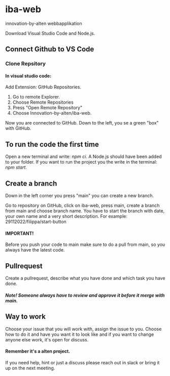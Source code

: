 # iba-web
innovation-by-alten webbapplikation

Download Visual Studio Code and Node.js.

## Connect Github to VS Code 
### Clone Repsitory
#### In visual studio code:
Add Extension: GitHub Repositories. 

1. Go to remote Explorer. 
2. Choose Remote Repositories
3. Press "Open Remote Repository"
4. Choose Innovation-by-alten/iba-web.

Now you are connected to GitHub. 
Down to the left, you se a green "box" with GitHub. 

## To run the code the first time
Open a new terminal and write: *npm ci*. A Node.js should have been added to your folder. If you want to run the project you the write in the terminal: *npm start*.

## Create a branch
Down in the left corner you press "main" you can create a new branch.  

Go to repository on GitHub, click on iba-web, press main, create a branch from main and choose branch name. You have to start the branch with date, your own name and a very short description. For example: 29112022/filippa/start-button

#### IMPORTANT!
Before you push your code to main make sure to do a pull from main, so you always have the latest code.

## Pullrequest
Create a pullrequest, describe what you have done and which task you have done. 

##### Note! Someone always have to review and approve it before it merge with main.

## Way to work
Choose your issue that you will work with, assign the issue to you. 
Choose how to do it and have you want it to look like and if you want to change anyone else work, it's open for discuss.
#### Remember it's a alten project.

If you need help, hint or just a discuss please reach out in slack or bring it up on the next meeting. 
